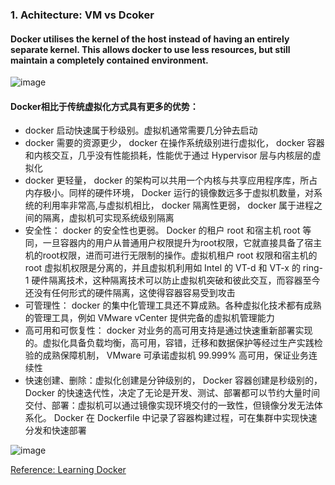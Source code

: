 
### 1. Achitecture: VM vs Dcoker

#### Docker utilises the kernel of the host instead of having an entirely separate kernel. This allows docker to use less resources, but still maintain a completely contained environment.

![image](https://user-images.githubusercontent.com/39177230/114329814-e8d85200-9b72-11eb-9cbb-ff640a99c339.png)

#### Docker相比于传统虚拟化方式具有更多的优势：

* docker 启动快速属于秒级别。虚拟机通常需要几分钟去启动
* docker 需要的资源更少， docker 在操作系统级别进行虚拟化， docker 容器和内核交互，几乎没有性能损耗，性能优于通过 Hypervisor 层与内核层的虚拟化
* docker 更轻量， docker 的架构可以共用一个内核与共享应用程序库，所占内存极小。同样的硬件环境， Docker 运行的镜像数远多于虚拟机数量，对系统的利用率非常高,与虚拟机相比， docker 隔离性更弱， docker 属于进程之间的隔离，虚拟机可实现系统级别隔离
* 安全性： docker 的安全性也更弱。 Docker 的租户 root 和宿主机 root 等同，一旦容器内的用户从普通用户权限提升为root权限，它就直接具备了宿主机的root权限，进而可进行无限制的操作。虚拟机租户 root 权限和宿主机的 root 虚拟机权限是分离的，并且虚拟机利用如 Intel 的 VT-d 和 VT-x 的 ring-1 硬件隔离技术，这种隔离技术可以防止虚拟机突破和彼此交互，而容器至今还没有任何形式的硬件隔离，这使得容器容易受到攻击
* 可管理性： docker 的集中化管理工具还不算成熟。各种虚拟化技术都有成熟的管理工具，例如 VMware vCenter 提供完备的虚拟机管理能力
* 高可用和可恢复性： docker 对业务的高可用支持是通过快速重新部署实现的。虚拟化具备负载均衡，高可用，容错，迁移和数据保护等经过生产实践检验的成熟保障机制， VMware 可承诺虚拟机 99.999% 高可用，保证业务连续性
* 快速创建、删除：虚拟化创建是分钟级别的， Docker 容器创建是秒级别的， Docker 的快速迭代性，决定了无论是开发、测试、部署都可以节约大量时间
交付、部署：虚拟机可以通过镜像实现环境交付的一致性，但镜像分发无法体系化。 Docker 在 Dockerfile 中记录了容器构建过程，可在集群中实现快速分发和快速部署

![image](https://user-images.githubusercontent.com/39177230/114330350-1a055200-9b74-11eb-8456-4115df163bf9.png)



























[Reference: Learning Docker](https://github.com/willitscale/learning-docker)



